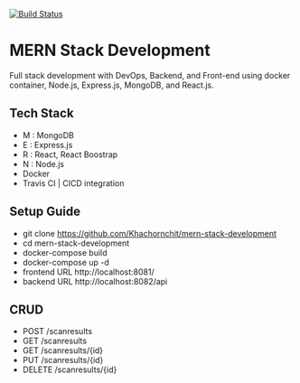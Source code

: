 [![Build Status](https://travis-ci.org/Khachornchit/MERN-Stack-Development.svg?branch=master)](https://travis-ci.org/Khachornchit/MERN-Stack-Development)

# MERN Stack Development
Full stack development with DevOps, Backend, and Front-end using docker container, Node.js, Express.js, MongoDB, and React.js.

## Tech Stack
* M : MongoDB
* E : Express.js
* R : React, React Boostrap
* N : Node.js
* Docker
* Travis CI | CICD integration

## Setup Guide
* git clone https://github.com/Khachornchit/mern-stack-development
* cd mern-stack-development
* docker-compose build
* docker-compose up -d
* frontend URL http://localhost:8081/
* backend URL http://localhost:8082/api

## CRUD
* POST      /scanresults
* GET       /scanresults
* GET       /scanresults/{id}
* PUT       /scanresults/{id}
* DELETE    /scanresults/{id}